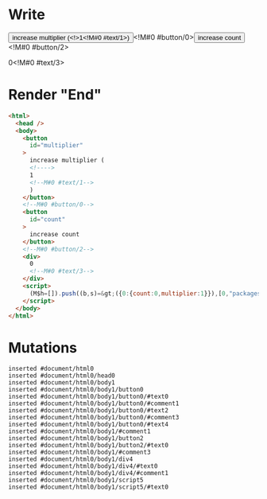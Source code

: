 # Write
  <button id=multiplier>increase multiplier (<!>1<!M#0 #text/1>)</button><!M#0 #button/0><button id=count>increase count</button><!M#0 #button/2><div>0<!M#0 #text/3></div><script>(M$h=[]).push((b,s)=>({0:{count:0,multiplier:1}}),[0,"packages/translator/src/__tests__/fixtures/basic-counter-multiplier/template.marko_0_count",0,"packages/translator/src/__tests__/fixtures/basic-counter-multiplier/template.marko_0_multiplier",])</script>


# Render "End"
```html
<html>
  <head />
  <body>
    <button
      id="multiplier"
    >
      increase multiplier (
      <!---->
      1
      <!--M#0 #text/1-->
      )
    </button>
    <!--M#0 #button/0-->
    <button
      id="count"
    >
      increase count
    </button>
    <!--M#0 #button/2-->
    <div>
      0
      <!--M#0 #text/3-->
    </div>
    <script>
      (M$h=[]).push((b,s)=&gt;({0:{count:0,multiplier:1}}),[0,"packages/translator/src/__tests__/fixtures/basic-counter-multiplier/template.marko_0_count",0,"packages/translator/src/__tests__/fixtures/basic-counter-multiplier/template.marko_0_multiplier",])
    </script>
  </body>
</html>
```

# Mutations
```
inserted #document/html0
inserted #document/html0/head0
inserted #document/html0/body1
inserted #document/html0/body1/button0
inserted #document/html0/body1/button0/#text0
inserted #document/html0/body1/button0/#comment1
inserted #document/html0/body1/button0/#text2
inserted #document/html0/body1/button0/#comment3
inserted #document/html0/body1/button0/#text4
inserted #document/html0/body1/#comment1
inserted #document/html0/body1/button2
inserted #document/html0/body1/button2/#text0
inserted #document/html0/body1/#comment3
inserted #document/html0/body1/div4
inserted #document/html0/body1/div4/#text0
inserted #document/html0/body1/div4/#comment1
inserted #document/html0/body1/script5
inserted #document/html0/body1/script5/#text0
```